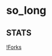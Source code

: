 # so_long

## STATS
[!Forks](https://img.shields.io/github/forks/jfremond/so_long?logo=github&style=for-the-badge)
